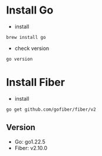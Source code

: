 # Install Go

- install
```shell
brew install go
```

- check version
```shell
go version
```

# Install Fiber

- install
```shell
go get github.com/gofiber/fiber/v2
```

## Version
- Go: go1.22.5
- Fiber: v2.10.0
